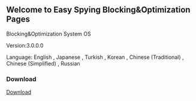 ## Welcome to Easy Spying Blocking&Optimization Pages

Blocking&Optimization System OS

Version:3.0.0.0

Language: English , Japanese , Turkish , Korean , Chinese (Traditional) ,  Chinese (Simplified)  ,  Russian


### Download


<a href="">Download</a>


